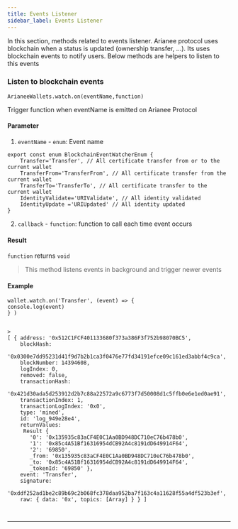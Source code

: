 ```yaml
---
title: Events Listener
sidebar_label: Events Listener
---
```



In this section, methods related to events listener. Arianee protocol uses blockchain when a status is updated (ownership transfer, ...). Its uses blockchain events to notify users. 
Below methods are helpers to listen to this events

### Listen to blockchain events



```
ArianeeWallets.watch.on(eventName,function)
```

Trigger function when eventName is emitted on Arianee Protocol   

#### Parameter
1. `eventName` - `enum`:  Event name 
```
export const enum BlockchainEventWatcherEnum {
    Transfer='Transfer', // All certificate transfer from or to the current wallet
    TransferFrom='TransferFrom', // All certificate transfer from the current wallet
    TransferTo='TransferTo', // All certificate transfer to the current wallet
    IdentityValidate='URIValidate', // All identity validated
    IdentityUpdate ='URIUpdated' // All identity updated
}
```
2. `callback` - `function`:  function to call each time event occurs


#### Result
`function` returns `void`

> This method listens events in background and trigger newer events 


#### Example
```
wallet.watch.on('Transfer', (event) => {
console.log(event)
} )


>
[ { address: '0x512C1FCF401133680f373a386F3f752b98070BC5',
    blockHash:
     '0x0300e7dd95231d41f9d7b2b1ca3f0476e77fd34191efce09c161ed3abbf4c9ca',
    blockNumber: 14394608,
    logIndex: 0,
    removed: false,
    transactionHash:
     '0x421d30ada5d253912d2b7c88a22572a9c6773f7d50008d1c5ffb0e6e1ed0ae91',
    transactionIndex: 1,
    transactionLogIndex: '0x0',
    type: 'mined',
    id: 'log_949e28e4',
    returnValues:
     Result {
       '0': '0x135935c83aCF4E0C1Aa0BD948DC710eC76b478b0',
       '1': '0x85c4A51Bf16316954dCB92A4c8191dD649914F64',
       '2': '69850',
       _from: '0x135935c83aCF4E0C1Aa0BD948DC710eC76b478b0',
       _to: '0x85c4A51Bf16316954dCB92A4c8191dD649914F64',
       _tokenId: '69850' },
    event: 'Transfer',
    signature:
     '0xddf252ad1be2c89b69c2b068fc378daa952ba7f163c4a11628f55a4df523b3ef',
    raw: { data: '0x', topics: [Array] } } ]



```
***


